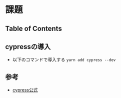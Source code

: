 # 課題

## Table of Contents
<!-- START doctoc -->
<!-- END doctoc -->

## cypressの導入

- 以下のコマンドで導入する
  `yarn add cypress --dev`

## 参考

- [cypress公式](https://docs.cypress.io/guides/getting-started/installing-cypress.html#System-requirements)